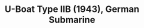 ---
layout: product
title: "U-Boat Type IIB (1943), German Submarine                                                        "
price: "2400" 
desc: "Maketa"
img_path: "/assets/img/ICM S.010.webp"
brand: "N/A"
available: true
special_offer: false
new: true
soon: false
cat: "010000"
subcat: "013600"
subsubcat: "0N/A"
sifra: "ICM S.010"
popular: false
---